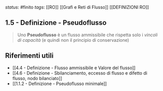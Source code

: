 *status*: #finito 
*tags*: [[RO]] [[Grafi e Reti di Flusso]] [[DEFINIZIONI RO]] 

## 1.5 - Definizione - Pseudoflusso

> Uno **Pseudoflusso** è un flusso ammissibile che rispetta solo i *vincoli di capacità* (e quindi non il principio di conservazione) 

## Riferimenti utili

* [[4.4 - Definizione - Flusso ammissibile e Valore del flusso]] 
* [[4.6 - Definizione - Sbilanciamento, eccesso di flusso e difetto di flusso, nodo bilanciato]]
* [[1.1.2 - Definizione - Pseudoflusso minimale]]
